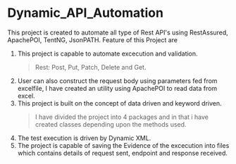 # Dynamic_API_Automation
This project is created to automate all type of Rest API's using RestAssured, ApachePOI, TentNG, JsonPATH.
Feature of this Project are
1. This project is capable to automate excecution and validation.
   >Rest: Post, Put, Patch, Delete and Get.
2. User can also construct the request body using parameters fed from excelfile, I have created an utility using ApachePOI to read data from excel.
3. This project is built on the concept of data driven and keyword driven.
   >I have divided the project into 4 packages and in that i have created classes depending upon the methods used. 
4. The test execution is driven by Dynamic XML.
5. The project is capable of saving the Evidence of the excecution into files which contains details of request sent, endpoint and response received.    
